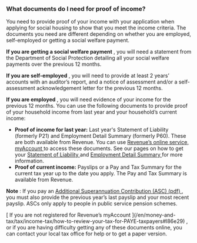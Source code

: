 ###  What documents do I need for proof of income?

You need to provide proof of your income with your application when applying
for social housing to show that you meet the income criteria. The documents
you need are different depending on whether you are employed, self-employed or
getting a social welfare payment.

**If you are getting a social welfare payment** , you will need a statement
from the Department of Social Protection detailing all your social welfare
payments over the previous 12 months.

**If you are self-employed** , you will need to provide at least 2 years’
accounts with an auditor’s report, and a notice of assessment and/or a self-
assessment acknowledgement letter for the previous 12 months.

**If you are employed** , you will need evidence of your income for the
previous 12 months. You can use the following documents to provide proof of
your household income from last year and your household’s current income:

  * **Proof of income for last year:** Last year's Statement of Liability (formerly P21) and Employment Detail Summary (formerly P60). These are both available from Revenue. You can use [ Revenue’s online service, myAccount ](https://www.ros.ie/myaccount-web/sign_in.html?execution=e1s1) to access these documents. See our pages on how to get your [ Statement of Liability ](/en/money-and-tax/tax/income-tax/how-to-review-your-tax-for-PAYE-taxpayers#l07617) and [ Employment Detail Summary ](/en/employment/employment-rights-and-conditions/pay-and-employment/no-p45-no-p60#l7e30a) for more information. 
  * **Proof of current income:** Payslips or a Pay and Tax Summary for the current tax year up to the date you apply. The Pay and Tax Summary is available from Revenue. 

**Note** : If you pay an [ Additional Superannuation Contribution (ASC) (pdf)
](https://assets.gov.ie/7407/5ee8f7cf2f9e4030b65144424aae4a1d.pdf) , you must
also provide the previous year’s last payslip and your most recent payslip.
ASCs only apply to people in public service pension schemes.

[ If you are not registered for Revenue’s myAccount ](/en/money-and-
tax/tax/income-tax/how-to-review-your-tax-for-PAYE-taxpayers#l86e29) , or if
you are having difficulty getting any of these documents online, you can
contact your local tax office for help or to get a paper version.
